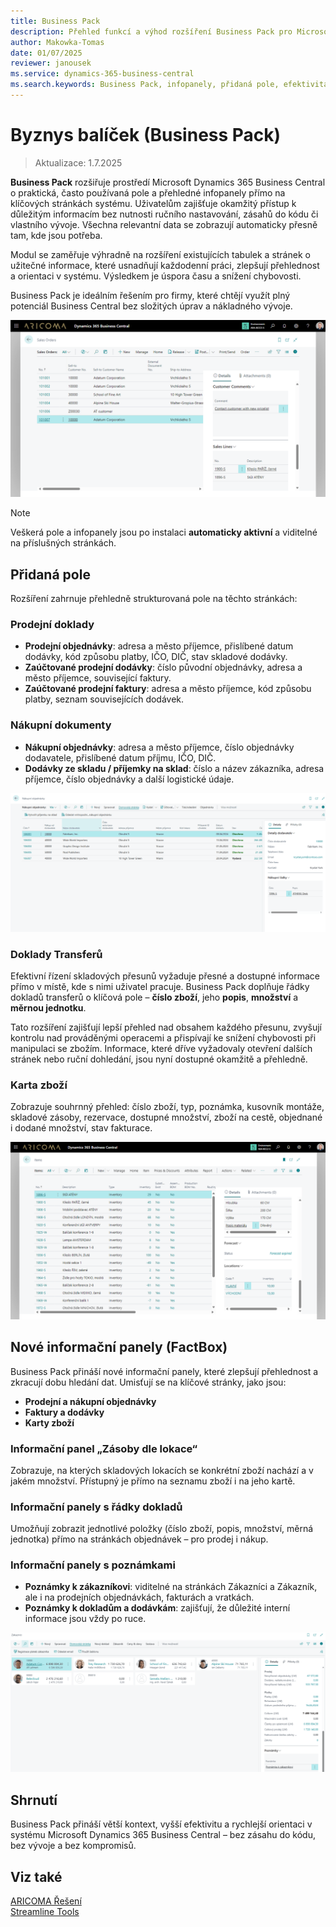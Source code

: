 ```yaml
---
title: Business Pack
description: Přehled funkcí a výhod rozšíření Business Pack pro Microsoft Dynamics 365 Business Central.
author: Makowka-Tomas
date: 01/07/2025
reviewer: janousek
ms.service: dynamics-365-business-central
ms.search.keywords: Business Pack, infopanely, přidaná pole, efektivita, bez kódu
---
```


# Byznys balíček (Business Pack)

> Aktualizace: 1.7.2025

**Business Pack** rozšiřuje prostředí Microsoft Dynamics 365 Business Central o praktická, často používaná pole a přehledné infopanely přímo na klíčových stránkách systému. Uživatelům zajišťuje okamžitý přístup k důležitým informacím bez nutnosti ručního nastavování, zásahů do kódu či vlastního vývoje. Všechna relevantní data se zobrazují automaticky přesně tam, kde jsou potřeba.

Modul se zaměřuje výhradně na rozšíření existujících tabulek a stránek o užitečné informace, které usnadňují každodenní práci, zlepšují přehlednost a orientaci v systému. Výsledkem je úspora času a snížení chybovosti.

Business Pack je ideálním řešením pro firmy, které chtějí využít plný potenciál Business Central bez složitých úprav a nákladného vývoje.

![Prodejní objednávky](media/business-pack-sales-orders.png)

> [!NOTE]
> Veškerá pole a infopanely jsou po instalaci **automaticky aktivní** a viditelné na příslušných stránkách.

## Přidaná pole

Rozšíření zahrnuje přehledně strukturovaná pole na těchto stránkách:

### Prodejní doklady

- **Prodejní objednávky**: adresa a město příjemce, přislíbené datum dodávky, kód způsobu platby, IČO, DIČ, stav skladové dodávky.
- **Zaúčtované prodejní dodávky**: číslo původní objednávky, adresa a město příjemce, související faktury.
- **Zaúčtované prodejní faktury**: adresa a město příjemce, kód způsobu platby, seznam souvisejících dodávek.

### Nákupní dokumenty

- **Nákupní objednávky**: adresa a město příjemce, číslo objednávky dodavatele, přislíbené datum příjmu, IČO, DIČ.
- **Dodávky ze skladu / příjemky na sklad**: číslo a název zákazníka, adresa příjemce, číslo objednávky a další logistické údaje.

![Přehled zboží](media/business-pack-sales-order-lines.png)

### Doklady Transferů

Efektivní řízení skladových přesunů vyžaduje přesné a dostupné informace přímo v místě, kde s nimi uživatel pracuje. Business Pack doplňuje řádky dokladů transferů o klíčová pole – **číslo zboží**, jeho **popis**, **množství** a **měrnou jednotku**.

Tato rozšíření zajišťují lepší přehled nad obsahem každého přesunu, zvyšují kontrolu nad prováděnými operacemi a přispívají ke snížení chybovosti při manipulaci se zbožím. Informace, které dříve vyžadovaly otevření dalších stránek nebo ruční dohledání, jsou nyní dostupné okamžitě a přehledně.

### Karta zboží

Zobrazuje souhrnný přehled: číslo zboží, typ, poznámka, kusovník montáže, skladové zásoby, rezervace, dostupné množství, zboží na cestě, objednané i dodané množství, stav fakturace.

![Přehled zboží](media/business-pack-items.png)

## Nové informační panely (FactBox)

Business Pack přináší nové informační panely, které zlepšují přehlednost a zkracují dobu hledání dat. Umisťují se na klíčové stránky, jako jsou:

- **Prodejní a nákupní objednávky**
- **Faktury a dodávky**
- **Karty zboží**

### Informační panel „Zásoby dle lokace“

Zobrazuje, na kterých skladových lokacích se konkrétní zboží nachází a v jakém množství. Přístupný je přímo na seznamu zboží i na jeho kartě.

### Informační panely s řádky dokladů

Umožňují zobrazit jednotlivé položky (číslo zboží, popis, množství, měrná jednotka) přímo na stránkách objednávek – pro prodej i nákup.

### Informační panely s poznámkami

- **Poznámky k zákazníkovi**: viditelné na stránkách Zákazníci a Zákazník, ale i na prodejních objednávkách, fakturách a vratkách.
- **Poznámky k dokladům a dodávkám**: zajišťují, že důležité interní informace jsou vždy po ruce.

![Přehled zboží](media/business-pack-customers.png)

## Shrnutí

Business Pack přináší větší kontext, vyšší efektivitu a rychlejší orientaci v systému Microsoft Dynamics 365 Business Central – bez zásahu do kódu, bez vývoje a bez kompromisů.

## Viz také

[ARICOMA Řešení](solutions.md)  
[Streamline Tools](streamlinetools.md)
